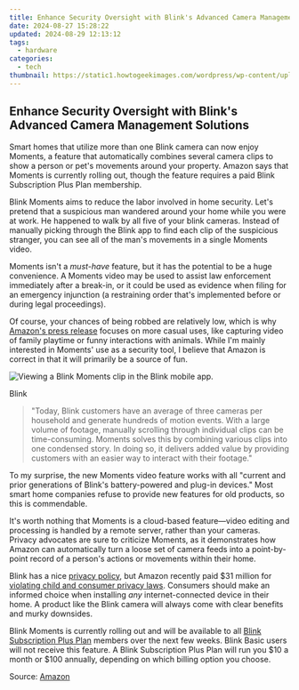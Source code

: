 ```yaml
---
title: Enhance Security Oversight with Blink's Advanced Camera Management Solutions
date: 2024-08-27 15:28:22
updated: 2024-08-29 12:13:12
tags:
  - hardware
categories:
  - tech
thumbnail: https://static1.howtogeekimages.com/wordpress/wp-content/uploads/2024/06/49.jpg
---
```


## Enhance Security Oversight with Blink's Advanced Camera Management Solutions

Smart homes that utilize more than one Blink camera can now enjoy Moments, a feature that automatically combines several camera clips to show a person or pet's movements around your property. Amazon says that Moments is currently rolling out, though the feature requires a paid Blink Subscription Plus Plan membership.

 Blink Moments aims to reduce the labor involved in home security. Let's pretend that a suspicious man wandered around your home while you were at work. He happened to walk by all five of your blink cameras. Instead of manually picking through the Blink app to find each clip of the suspicious stranger, you can see all of the man's movements in a single Moments video.

 Moments isn't a _must-have_ feature, but it has the potential to be a huge convenience. A Moments video may be used to assist law enforcement immediately after a break-in, or it could be used as evidence when filing for an emergency injunction (a restraining order that's implemented before or during legal proceedings).

 Of course, your chances of being robbed are relatively low, which is why [Amazon's press release](https://www.businesswire.com/news/home/20240617908561/en/Introducing-Blink-Moments-%E2%80%94-An-Engaging-New-Viewing-Experience-That-Stitches-Together-Multiple-Blink-Camera-Clips-Into-One-Seamless-Video/) focuses on more casual uses, like capturing video of family playtime or funny interactions with animals. While I'm mainly interested in Moments' use as a security tool, I believe that Amazon is correct in that it will primarily be a source of fun.

![Viewing a Blink Moments clip in the Blink mobile app.](https://static1.howtogeekimages.com/wordpress/wp-content/uploads/2024/06/48.jpg) 

Blink

> "Today, Blink customers have an average of three cameras per household and generate hundreds of motion events. With a large volume of footage, manually scrolling through individual clips can be time-consuming. Moments solves this by combining various clips into one condensed story. In doing so, it delivers added value by providing customers with an easier way to interact with their footage."

 To my surprise, the new Moments video feature works with all "current and prior generations of Blink's battery-powered and plug-in devices." Most smart home companies refuse to provide new features for old products, so this is commendable.

 It's worth nothing that Moments is a cloud-based feature—video editing and processing is handled by a remote server, rather than your cameras. Privacy advocates are sure to criticize Moments, as it demonstrates how Amazon can automatically turn a loose set of camera feeds into a point-by-point record of a person's actions or movements within their home.

 Blink has a nice [privacy policy](https://blinkforhome.com/privacy-policy), but Amazon recently paid $31 million for [violating child and consumer privacy laws](https://apnews.com/article/amazon-alexa-ring-doorbell-privacy-violations-ftc-971419109d7af10203d7ccfd28fcd0ad). Consumers should make an informed choice when installing _any_ internet-connected device in their home. A product like the Blink camera will always come with clear benefits and murky downsides.

 Blink Moments is currently rolling out and will be available to all [Blink Subscription Plus Plan](https://www.amazon.com/Blink-Plus-Plan-monthly-auto-renewal/dp/B08JHCVHTY?tag=hotoge-20&ascsubtag=UUhtgUeUpU2003687&asc%5Frefurl=https%3A%2F%2Fwww.howtogeek.com%2Fblink-made-it-easier-to-manage-multiple-cameras%2F&asc%5Fcampaign=Short-Term) members over the next few weeks. Blink Basic users will not receive this feature. A Blink Subscription Plus Plan will run you $10 a month or $100 annually, depending on which billing option you choose.

 Source: [Amazon](https://www.businesswire.com/news/home/20240617908561/en/Introducing-Blink-Moments-%E2%80%94-An-Engaging-New-Viewing-Experience-That-Stitches-Together-Multiple-Blink-Camera-Clips-Into-One-Seamless-Video/)

<ins class="adsbygoogle"
     style="display:block"
     data-ad-format="autorelaxed"
     data-ad-client="ca-pub-7571918770474297"
     data-ad-slot="1223367746"></ins>



<ins class="adsbygoogle"
     style="display:block"
     data-ad-client="ca-pub-7571918770474297"
     data-ad-slot="8358498916"
     data-ad-format="auto"
     data-full-width-responsive="true"></ins>

